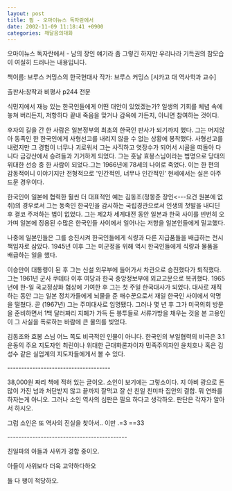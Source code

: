 ```yaml
---
layout: post
title: 펌 - 오마이뉴스 독자란에서
date: 2002-11-09 11:18:41 +0900
categories: 깨달음의대화
---
```

오마이뉴스 독자란에서 - 남의 장인 얘기라 좀 그렇긴 하지만 우리나라 기득권의 참모습이 여실히 드러나는 내용입니다.
  

  
책이름: 브루스 커밍스의 한국현대사 작가: 브루스 커밍스 [시카고 대 역사학과 교수]
  
출판사:창작과 비평사 p244 전문
  

  
식민지에서 재능 있는 한국인들에게 어떤 대안이 있었겠는가? 일생의 기회를 체념 속에 놓쳐 버리든지, 저항하다 끝내 죽음을 맞거나 감옥에 가든지, 아니면 참여하는 것이다.
  

  
후자의 길을 간 한 사람은 일본정부의 최초의 한국인 판사가 되기까지 했다. 그는 머지않아 동족인 한 한국인에게 사형선고를 내리지 않을 수 없는 상황에 봉착했다. 사형선고를 내렸지만 그 경험이 너무나 괴로워서 그는 사직하고 엿장수가 되어서 시골을 떠돌아 다니다 금강산에서 승려들과 기거하게 되었다. 그는 훗날 효봉스님이라는 법명으로 당대의 위대한 선승 중 한 사람이 되었다.그는 1966년에 78세의 나이로 죽었다. 이는 한 편의 감동적이니 이야기지만 전형적으로 '인간적인, 너무나 인간적인' 현세에서는 실은 아주 드문 경우이다.
  

  
한국인이 일본에 협력한 훨씬 더 대표적인 예는 김동조(정몽준 장인<\---요건 원본에 없쥐)의 경우로서 그는 동족인 한국인을 감시하는 국립경관으로서 인생의 첫발을 내디딘 후 결코 주저하는 법이 없었다. 그는 제2차 세계대전 동안 일본과 한국 사이를 빈번히 오가며 일본에 징용된 수많은 한국인들 사이에서 일어나는 저항을 일본인들에게 밀고했다.
  

  
나중에 일본인들은 그를 승진시켜 한국인들에게 식량과 다른 지급품들을 배급하는 전시책임자로 삼았다. 1945년 이후 그는 미군정을 위해 역시 한국인들에게 식량과 물품을 배급하는 일을 했다.
  

  
이승만이 대통령이 된 후 그는 신설 외무부에 들어가서 차관으로 승진했다가 퇴직했다. 그는 1961년 군사 쿠데타 이후 여당과 한국 중앙정보부에 외교고문으로 복귀했다. 1965년에 한-일 국교정상화 협상에 기여한 후 그는 첫 주일 한국대사가 되었다. 대사로 재직하는 동안 그는 일본 정치가들에게 뇌물을 준 매수꾼으로서 재일 한국인 사이에서 악명을 떨쳤다. 곧 (1967년) 그는 주미대사로 임명됐다. 그러나 몇 년 후 그가 미국의회 방문을 준비하면서 1백 달러짜리 지폐가 가득 든 봉투들로 서류가방을 채우는 것을 본 고용인이 그 사실을 폭로하는 바람에 큰 물의를 빚었다.
  

  
김동조와 효봉 스님 어느 쪽도 비극적인 인물이 아니다. 한국인의 부일협력의 비극은 3.1운동의 주요 지도자인 최린이나 위대한 근대화론자이자 민족주의자인 윤치호나 혹은 김성수 같은 실업계의 지도자들에게서 볼 수 있다.
  
\---\---\---\---\---\---\---\---\---\---\---\----
  

  
38,000원 짜리 책에 적혀 있는 글이오. 소인이 보기에는 그렇소이다. 지 아비 광으로 돈 많이 가진 넘과 처단받지 않고 끝까지 잘먹고 잘 산 친일 친미파 집안의 결합. 뭐 연좌를 하자는게 아니오. 그러나 소인 역사의 심판은 필요 하다고 생각하오. 판단은 각자가 알아서 하시오.
  
그럼 소인은 또 역사의 진실을 찾아서.. 이만 .=3 ==33
  
\---\---\---\---\---\---\---\---\---\---\---\---\---\----
  

  
친일파의 아들과 사위가 경합 중이오.
  

  
아들이 사위보다 더욱 고약하다하오
  

  
둘 다 팽이 적당하오.